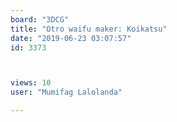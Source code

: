 ```yaml
---
board: "3DCG"
title: "Otro waifu maker: Koikatsu"
date: "2019-06-23 03:07:57"
id: 3373



views: 10
user: "Mumifag Lalolanda"

---
```

